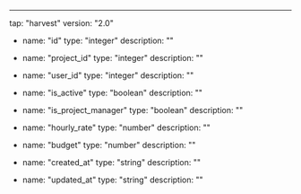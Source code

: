 ---
tap: "harvest"
version: "2.0"
  - name: "id"
    type: "integer"
    description: ""

  - name: "project_id"
    type: "integer"
    description: ""

  - name: "user_id"
    type: "integer"
    description: ""

  - name: "is_active"
    type: "boolean"
    description: ""

  - name: "is_project_manager"
    type: "boolean"
    description: ""

  - name: "hourly_rate"
    type: "number"
    description: ""

  - name: "budget"
    type: "number"
    description: ""

  - name: "created_at"
    type: "string"
    description: ""

  - name: "updated_at"
    type: "string"
    description: ""

